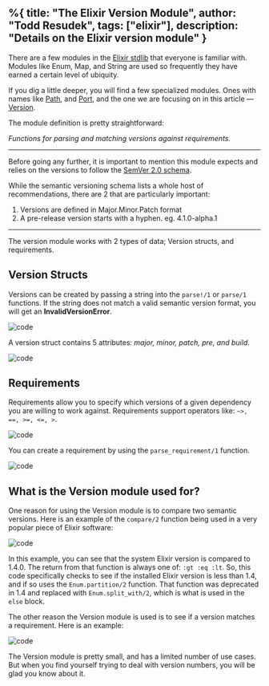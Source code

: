 %{
  title: "The Elixir Version Module",
  author: "Todd Resudek",
  tags: ["elixir"],
  description: "Details on the Elixir version module"
}
---
There are a few modules in the [Elixir stdlib](https://hexdocs.pm/elixir/Kernel.html) that everyone is familiar with. Modules like Enum, Map, and String are used so frequently they have earned a certain level of ubiquity.

If you dig a little deeper, you will find a few specialized modules. Ones with names like [Path](https://hexdocs.pm/elixir/Path.html#content), and [Port](https://hexdocs.pm/elixir/Port.html#content), and the one we are focusing on in this article — [Version](https://hexdocs.pm/elixir/Version.html#content).

The module definition is pretty straightforward:

_Functions for parsing and matching versions against requirements._

---

Before going any further, it is important to mention this module expects and relies on the versions to follow the [SemVer 2.0 schema](http://semver.org/).

While the semantic versioning schema lists a whole host of recommendations, there are 2 that are particularly important:

1. Versions are defined in Major.Minor.Patch format
2. A pre-release version starts with a hyphen. eg. 4.1.0-alpha.1

---

The version module works with 2 types of data; Version structs, and requirements.

## Version Structs

Versions can be created by passing a string into the `parse!/1` or `parse/1` functions. If the string does not match a valid semantic version format, you will get an **InvalidVersionError**.

![code](images/version-code1.png)

A version struct contains 5 attributes: _major, minor, patch, pre, and build_.

![code](images/version-code2.png)

## Requirements

Requirements allow you to specify which versions of a given dependency you are willing to work against. Requirements support operators like: `~>, ==, >=, <=, >`.

![code](images/version-code3.png)

You can create a requirement by using the `parse_requirement/1` function.

![code](images/version-code4.png)

## What is the Version module used for?

One reason for using the Version module is to compare two semantic versions. Here is an example of the `compare/2` function being used in a very popular piece of Elixir software:

![code](images/version-code5.png)

In this example, you can see that the system Elixir version is compared to 1.4.0. The return from that function is always one of: `:gt :eq :lt`. So, this code specifically checks to see if the installed Elixir version is less than 1.4, and if so uses the `Enum.partition/2` function. That function was deprecated in 1.4 and replaced with `Enum.split_with/2`, which is what is used in the `else` block.

The other reason the Version module is used is to see if a version matches a requirement. Here is an example:

![code](images/version-code6.png)

The Version module is pretty small, and has a limited number of use cases. But when you find yourself trying to deal with version numbers, you will be glad you know about it.